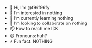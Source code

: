 - 👋 Hi, I’m @f96f96fy
- 👀 I’m interested in nothing
- 🌱 I’m currently learning nothing
- 💞️ I’m looking to collaborate on nothing
- 📫 How to reach me IDK
- 😄 Pronouns: huh?
- ⚡ Fun fact: NOTHING

<!---
f96f96fy/f96f96fy is a ✨ special ✨ repository because its `README.md` (this file) appears on your GitHub profile.
You can click the Preview link to take a look at your changes.
--->
